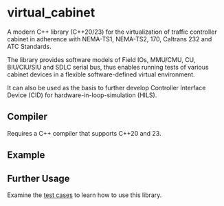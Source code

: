# virtual_cabinet
A modern C++ library (C++20/23) for the virtualization of traffic controller cabinet in adherence with NEMA-TS1, NEMA-TS2, 170, Caltrans 232 and ATC Standards. 

The library provides software models of Field IOs, MMU/CMU, CU, BIU/CIU/SIU and SDLC serial bus, thus enables running tests of various cabinet devices in a flexible software-defined virtual environment. 

It can also be used as the basis to further develop Controller Interface Device (CID) for hardware-in-loop-simulation (HILS).

## Compiler
Requires a C++ compiler that supports C++20 and 23.

## Example

## Further Usage

Examine the [test cases](https://github.com/wxinix/virtual_cabinet/blob/master/test/virtual_cabinet_test.cpp) to learn how to use this library.